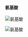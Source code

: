 #### 氨基酸

![氨基酸](http://aliceqian.pythonanywhere.com/webapp/static/氨基酸名字.jpg)

![氨基酸](http://aliceqian.pythonanywhere.com/webapp/static/氨基酸分类.jpg)